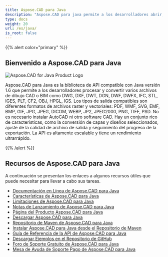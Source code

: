 ```yaml
---
title: Aspose.CAD para Java
description: "Aspose.CAD para java permite a los desarrolladores abrir, leer y procesar formatos de archivo AutoCAD DWG, DXF, DWT y otros formatos de archivos CAD y BIM, tales como: DGN, DWF, DWFX, IFC, STL, IGES, PLT, CF2, OBJ, HPGL, IGS."
type: docs
weight: 20
url: /es/java/
is_root: false
---
```


{{% alert color="primary" %}}

## **Bienvenido a Aspose.CAD para Java**

![Aspose.CAD for Java Product Logo](/cad/_assets/home_2.png)

Aspose.CAD para Java es la biblioteca de API compatible con Java versión 1.6 que permite a los desarrolladores procesar y convertir varios archivos de dibujo CAD o BIM como DWG, DXF, DWT, DGN, DWF, DWFX, IFC, STL, IGES, PLT, CF2, OBJ, HPGL, IGS. Los tipos de salida compatibles son diferentes formatos de archivos raster y vectoriales: PDF, WMF, SVG, EMF, BMP, GIF, JPG, JPEG, DICOM, WEBP, JP2, JPEG2000, PNG, TIFF, PSD. No es necesario instalar AutoCAD ni otro software CAD.
Hay un conjunto rico de características, como la conversión de capas y diseños seleccionados, ajuste de la calidad de archivo de salida y seguimiento del progreso de la exportación. La API es altamente escalable y tiene un rendimiento ultrarrápido.

{{% /alert %}}

## **Recursos de Aspose.CAD para Java**

A continuación se presentan los enlaces a algunos recursos útiles que puede necesitar para llevar a cabo sus tareas.

- [Documentación en Línea de Aspose.CAD para Java](/es/cad/java/)
- [Características de Aspose.CAD para Java](/es/cad/java/product-overview/#advanced-api-features)
- [Limitaciones de Aspose.CAD para Java](/es/cad/java/product-overview/#not-yet-supported)
- [Notas de Lanzamiento de Aspose.CAD para Java](https://releases.aspose.com/cad/java/release-notes/)
- [Página del Producto Aspose.CAD para Java](https://products.aspose.com/cad/java/)
- [Descargar Aspose.CAD para Java](https://releases.aspose.com/cad/java/)
- [Repositorio de Maven de Aspose.CAD para Java](https://releases.aspose.com/java/repo/com/aspose/aspose-cad/)
- [Instalar Aspose.CAD para Java desde el Repositorio de Maven](/es/cad/java/installation/)
- [Guía de Referencia de la API de Aspose.CAD para Java](https://reference.aspose.com/cad/java)
- [Descargar Ejemplos en el Repositorio de GitHub](https://github.com/aspose-cad/Aspose.CAD-for-Java)
- [Foro de Soporte Gratuito de Aspose.CAD para Java](https://forum.aspose.com/c/cad/19)
- [Mesa de Ayuda de Soporte Pago de Aspose.CAD para Java](https://helpdesk.aspose.com/)
